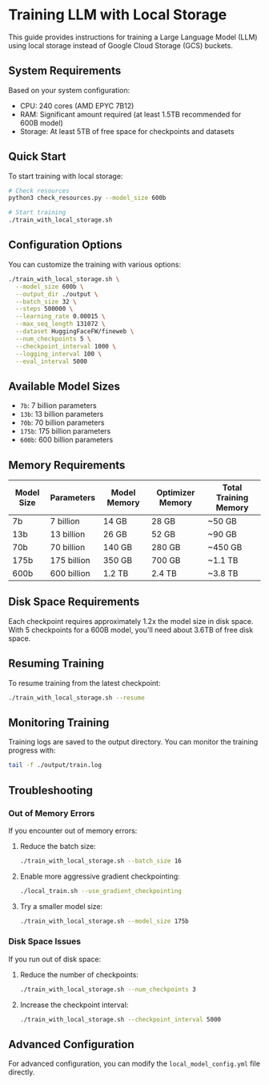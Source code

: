 # Training LLM with Local Storage

This guide provides instructions for training a Large Language Model (LLM) using local storage instead of Google Cloud Storage (GCS) buckets.

## System Requirements

Based on your system configuration:
- CPU: 240 cores (AMD EPYC 7B12)
- RAM: Significant amount required (at least 1.5TB recommended for 600B model)
- Storage: At least 5TB of free space for checkpoints and datasets

## Quick Start

To start training with local storage:

```bash
# Check resources
python3 check_resources.py --model_size 600b

# Start training
./train_with_local_storage.sh
```

## Configuration Options

You can customize the training with various options:

```bash
./train_with_local_storage.sh \
  --model_size 600b \
  --output_dir ./output \
  --batch_size 32 \
  --steps 500000 \
  --learning_rate 0.00015 \
  --max_seq_length 131072 \
  --dataset HuggingFaceFW/fineweb \
  --num_checkpoints 5 \
  --checkpoint_interval 1000 \
  --logging_interval 100 \
  --eval_interval 5000
```

## Available Model Sizes

- `7b`: 7 billion parameters
- `13b`: 13 billion parameters
- `70b`: 70 billion parameters
- `175b`: 175 billion parameters
- `600b`: 600 billion parameters

## Memory Requirements

| Model Size | Parameters | Model Memory | Optimizer Memory | Total Training Memory |
|------------|------------|--------------|------------------|------------------------|
| 7b         | 7 billion  | 14 GB        | 28 GB            | ~50 GB                 |
| 13b        | 13 billion | 26 GB        | 52 GB            | ~90 GB                 |
| 70b        | 70 billion | 140 GB       | 280 GB           | ~450 GB                |
| 175b       | 175 billion| 350 GB       | 700 GB           | ~1.1 TB                |
| 600b       | 600 billion| 1.2 TB       | 2.4 TB           | ~3.8 TB                |

## Disk Space Requirements

Each checkpoint requires approximately 1.2x the model size in disk space. With 5 checkpoints for a 600B model, you'll need about 3.6TB of free disk space.

## Resuming Training

To resume training from the latest checkpoint:

```bash
./train_with_local_storage.sh --resume
```

## Monitoring Training

Training logs are saved to the output directory. You can monitor the training progress with:

```bash
tail -f ./output/train.log
```

## Troubleshooting

### Out of Memory Errors

If you encounter out of memory errors:

1. Reduce the batch size:
   ```bash
   ./train_with_local_storage.sh --batch_size 16
   ```

2. Enable more aggressive gradient checkpointing:
   ```bash
   ./local_train.sh --use_gradient_checkpointing
   ```

3. Try a smaller model size:
   ```bash
   ./train_with_local_storage.sh --model_size 175b
   ```

### Disk Space Issues

If you run out of disk space:

1. Reduce the number of checkpoints:
   ```bash
   ./train_with_local_storage.sh --num_checkpoints 3
   ```

2. Increase the checkpoint interval:
   ```bash
   ./train_with_local_storage.sh --checkpoint_interval 5000
   ```

## Advanced Configuration

For advanced configuration, you can modify the `local_model_config.yml` file directly.
